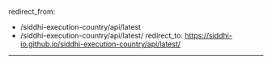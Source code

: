 redirect_from:
  - /siddhi-execution-country/api/latest
  - /siddhi-execution-country/api/latest/
redirect_to: https://siddhi-io.github.io/siddhi-execution-country/api/latest/
---
